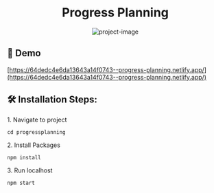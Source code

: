 <h1 align="center" id="title">Progress Planning</h1>

<p align="center"><img src="https://socialify.git.ci/Vishnu-014/ProgressPlanning/image?font=Source%20Code%20Pro&amp;language=1&amp;name=1&amp;owner=1&amp;theme=Dark" alt="project-image"></p>

<h2>🚀 Demo</h2>

[https://64dedc4e6da13643a14f0743--progress-planning.netlify.app/](https://64dedc4e6da13643a14f0743--progress-planning.netlify.app/)

<h2>🛠️ Installation Steps:</h2>

<p>1. Navigate to project</p>

```
cd progressplanning
```

<p>2. Install Packages</p>

```
npm install
```

<p>3. Run localhost</p>

```
npm start
```

